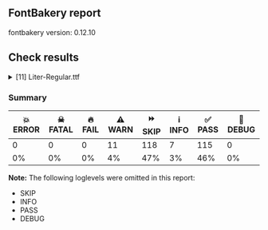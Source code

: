 ## FontBakery report

fontbakery version: 0.12.10





## Check results



<details><summary>[11] Liter-Regular.ttf</summary>
<div>
<details>
    <summary>⚠️ <b>WARN</b> Check if each glyph has the recommended amount of contours. <a href="https://fontbakery.readthedocs.io/en/stable/fontbakery/checks/universal.html#"></a></summary>
    <div>







* ⚠️ **WARN** <p>This check inspects the glyph outlines and detects the total number of contours in each of them. The expected values are infered from the typical ammounts of contours observed in a large collection of reference font families. The divergences listed below may simply indicate a significantly different design on some of your glyphs. On the other hand, some of these may flag actual bugs in the font such as glyphs mapped to an incorrect codepoint. Please consider reviewing the design and codepoint assignment of these to make sure they are correct.</p>
<p>The following glyphs do not have the recommended number of contours:</p>
<pre><code>- Glyph name: eogonek	Contours detected: 3	Expected: 2

- Glyph name: Lslash	Contours detected: 2	Expected: 1

- Glyph name: Eng	Contours detected: 2	Expected: 1

- Glyph name: OE	Contours detected: 3	Expected: 2

- Glyph name: Uogonek	Contours detected: 2	Expected: 1

- Glyph name: uni0409	Contours detected: 3	Expected: 2

- Glyph name: uni040A	Contours detected: 3	Expected: 2

- Glyph name: uni0459	Contours detected: 3	Expected: 2

- Glyph name: uni045A	Contours detected: 3	Expected: 2

- Glyph name: Eng	Contours detected: 2	Expected: 1

- Glyph name: Lslash	Contours detected: 2	Expected: 1

- Glyph name: OE	Contours detected: 3	Expected: 2

- Glyph name: Uogonek	Contours detected: 2	Expected: 1

- Glyph name: eogonek	Contours detected: 3	Expected: 2

- Glyph name: uni0409	Contours detected: 3	Expected: 2

- Glyph name: uni040A	Contours detected: 3	Expected: 2

- Glyph name: uni0459	Contours detected: 3	Expected: 2

- Glyph name: uni045A	Contours detected: 3	Expected: 2
</code></pre>
 [code: contour-count]



</div>
</details>

<details>
    <summary>⚠️ <b>WARN</b> Check font contains no unreachable glyphs <a href="https://fontbakery.readthedocs.io/en/stable/fontbakery/checks/universal.glyphset.html#"></a></summary>
    <div>







* ⚠️ **WARN** <p>The following glyphs could not be reached by codepoint or substitution rules:</p>
<pre><code>- uni030C.alt
</code></pre>
 [code: unreachable-glyphs]



</div>
</details>

<details>
    <summary>⚠️ <b>WARN</b> Validate size, and resolution of article images, and ensure article page has minimum length and includes visual assets. <a href="https://fontbakery.readthedocs.io/en/stable/fontbakery/checks/googlefonts.article.html#"></a></summary>
    <div>







* ⚠️ **WARN** <p>Family metadata at fonts/ttf does not have an article.</p>
 [code: lacks-article]



</div>
</details>

<details>
    <summary>⚠️ <b>WARN</b> Check for codepoints not covered by METADATA subsets. <a href="https://fontbakery.readthedocs.io/en/stable/fontbakery/checks/googlefonts.subsets.html#"></a></summary>
    <div>







* ⚠️ **WARN** <p>The following codepoints supported by the font are not covered by
any subsets defined in the font's metadata file, and will never
be served. You can solve this by either manually adding additional
subset declarations to METADATA.pb, or by editing the glyphset
definitions.</p>
<ul>
<li>U+02D8 BREVE: try adding one of: canadian-aboriginal, yi</li>
<li>U+02D9 DOT ABOVE: try adding one of: canadian-aboriginal, yi</li>
<li>U+02DB OGONEK: try adding one of: canadian-aboriginal, yi</li>
<li>U+0302 COMBINING CIRCUMFLEX ACCENT: try adding one of: tifinagh, coptic, math, cherokee</li>
<li>U+0306 COMBINING BREVE: try adding one of: old-permic, tifinagh</li>
<li>U+0307 COMBINING DOT ABOVE: try adding one of: hebrew, old-permic, tifinagh, duployan, malayalam, syriac, tai-le, canadian-aboriginal, math, coptic, todhri</li>
<li>U+030A COMBINING RING ABOVE: try adding one of: duployan, syriac</li>
<li>U+030B COMBINING DOUBLE ACUTE ACCENT: try adding one of: osage, cherokee</li>
<li>U+030C COMBINING CARON: try adding one of: tai-le, cherokee</li>
<li>U+0312 COMBINING TURNED COMMA ABOVE: try adding math</li>
<li>U+0326 COMBINING COMMA BELOW: try adding math</li>
<li>U+0327 COMBINING CEDILLA: try adding math</li>
<li>U+0328 COMBINING OGONEK: not included in any glyphset definition</li>
<li>U+0335 COMBINING SHORT STROKE OVERLAY: not included in any glyphset definition</li>
<li>U+0336 COMBINING LONG STROKE OVERLAY: not included in any glyphset definition</li>
<li>U+0337 COMBINING SHORT SOLIDUS OVERLAY: not included in any glyphset definition</li>
<li>U+0338 COMBINING LONG SOLIDUS OVERLAY: try adding math</li>
<li>U+0384 GREEK TONOS: try adding greek</li>
</ul>
<p>Or you can add the above codepoints to one of the subsets supported by the font: <code>cyrillic</code>, <code>latin</code>, <code>latin-ext</code></p>
 [code: unreachable-subsetting]



</div>
</details>

<details>
    <summary>⚠️ <b>WARN</b> Ensure dotted circle glyph is present and can attach marks. <a href="https://fontbakery.readthedocs.io/en/stable/fontbakery/checks/shaping.html#"></a></summary>
    <div>







* ⚠️ **WARN** <p>No dotted circle glyph present</p>
 [code: missing-dotted-circle]



</div>
</details>

<details>
    <summary>⚠️ <b>WARN</b> Are there any misaligned on-curve points? <a href="https://fontbakery.readthedocs.io/en/stable/fontbakery/checks/outline.html#"></a></summary>
    <div>







* ⚠️ **WARN** <p>The following glyphs have on-curve points which have potentially incorrect y coordinates:</p>
<pre><code>* Q (U+0051): X=449.0,Y=-2.0 (should be at baseline 0?)

* Z (U+005A): X=551.0,Y=-1.0 (should be at baseline 0?)

* a (U+0061): X=286.0,Y=1.0 (should be at baseline 0?)

* Ccedilla (U+00C7): X=358.0,Y=1.0 (should be at baseline 0?)

* Ccedilla (U+00C7): X=454.0,Y=1.0 (should be at baseline 0?)

* Lcaron (U+013D): X=403.0,Y=699.0 (should be at cap-height 700?)

* Lcaron (U+013D): X=517.0,Y=699.0 (should be at cap-height 700?)

* OE (U+0152): X=598.0,Y=1.0 (should be at baseline 0?)

* OE (U+0152): X=598.0,Y=701.0 (should be at cap-height 700?)

* OE (U+0152): X=1044.0,Y=701.0 (should be at cap-height 700?)

* OE (U+0152): X=1044.0,Y=1.0 (should be at baseline 0?)

* uni1E9E (U+1E9E): X=277.0,Y=1.0 (should be at baseline 0?)

* Zacute (U+0179): X=551.0,Y=-1.0 (should be at baseline 0?)

* Zcaron (U+017D): X=551.0,Y=-1.0 (should be at baseline 0?)

* Zdotaccent (U+017B): X=551.0,Y=-1.0 (should be at baseline 0?)

* aacute (U+00E1): X=286.0,Y=1.0 (should be at baseline 0?)

* abreve (U+0103): X=286.0,Y=1.0 (should be at baseline 0?)

* uni01CE (U+01CE): X=286.0,Y=1.0 (should be at baseline 0?)

* acircumflex (U+00E2): X=286.0,Y=1.0 (should be at baseline 0?)

* adieresis (U+00E4): X=286.0,Y=1.0 (should be at baseline 0?)

* agrave (U+00E0): X=286.0,Y=1.0 (should be at baseline 0?)

* amacron (U+0101): X=286.0,Y=1.0 (should be at baseline 0?)

* aogonek (U+0105): X=286.0,Y=1.0 (should be at baseline 0?)

* aring (U+00E5): X=286.0,Y=1.0 (should be at baseline 0?)

* atilde (U+00E3): X=286.0,Y=1.0 (should be at baseline 0?)

* ccedilla (U+00E7): X=189.0,Y=-1.0 (should be at baseline 0?)

* ccedilla (U+00E7): X=207.0,Y=-1.0 (should be at baseline 0?)

* eth (U+00F0): X=250.5,Y=700.5 (should be at cap-height 700?)

* ntilde (U+00F1): X=354.0,Y=699.5 (should be at cap-height 700?)

* oslash (U+00F8): X=189.0,Y=1.5 (should be at baseline 0?)

* otilde (U+00F5): X=361.0,Y=699.5 (should be at cap-height 700?)

* tildecomb (U+0303): X=198.5,Y=701.0 (should be at cap-height 700?)

* ordfeminine (U+00AA): X=286.0,Y=1.0 (should be at baseline 0?)

* uni0430 (U+0430): X=286.0,Y=1.0 (should be at baseline 0?)

* uni0431 (U+0431): X=294.0,Y=698.0 (should be at cap-height 700?)

* uni043B (U+043B): X=36.0,Y=-2.0 (should be at baseline 0?)

* uni043B (U+043B): X=12.0,Y=-1.0 (should be at baseline 0?)

* uni043B (U+043B): X=36.0,Y=-2.0 (should be at baseline 0?)

* uni0459 (U+0459): X=36.0,Y=-2.0 (should be at baseline 0?)

* uni0459 (U+0459): X=12.0,Y=-1.0 (should be at baseline 0?)

* uni0459 (U+0459): X=36.0,Y=-2.0 (should be at baseline 0?)

* questiondown (U+00BF): X=334.0,Y=1.0 (should be at baseline 0?)

* numbersign (U+0023): X=427.0,Y=1.0 (should be at baseline 0?)

* numbersign (U+0023): X=341.0,Y=1.0 (should be at baseline 0?)

* numbersign (U+0023): X=182.0,Y=1.0 (should be at baseline 0?)

* numbersign (U+0023): X=96.0,Y=1.0 (should be at baseline 0?)

* copyright (U+00A9): X=570.0,Y=1.5 (should be at baseline 0?)

* copyright (U+00A9): X=313.5,Y=2.0 (should be at baseline 0?)

* sterling (U+00A3): X=526.0,Y=2.0 (should be at baseline 0?)

* uni02BC (U+02BC): X=24.0,Y=698.0 (should be at cap-height 700?)

* uni02BC (U+02BC): X=138.0,Y=698.0 (should be at cap-height 700?)
</code></pre>
 [code: found-misalignments]



</div>
</details>

<details>
    <summary>⚠️ <b>WARN</b> Do any segments have colinear vectors? <a href="https://fontbakery.readthedocs.io/en/stable/fontbakery/checks/outline.html#"></a></summary>
    <div>







* ⚠️ **WARN** <p>The following glyphs have colinear vectors:</p>
<pre><code>* X (U+0058): L&lt;&lt;325.0,426.0&gt;--&lt;325.0,426.0&gt;&gt; -&gt; L&lt;&lt;325.0,426.0&gt;--&lt;327.0,426.0&gt;&gt;

* at (U+0040): L&lt;&lt;628.0,496.0&gt;--&lt;628.0,364.0&gt;&gt; -&gt; L&lt;&lt;628.0,364.0&gt;--&lt;627.0,238.0&gt;&gt;

* m (U+006D): L&lt;&lt;468.0,334.0&gt;--&lt;468.0,330.0&gt;&gt; -&gt; L&lt;&lt;468.0,330.0&gt;--&lt;468.0,0.0&gt;&gt;

* uni040D (U+040D): L&lt;&lt;176.0,700.0&gt;--&lt;174.0,358.0&gt;&gt; -&gt; L&lt;&lt;174.0,358.0&gt;--&lt;174.0,132.0&gt;&gt;

* uni040E (U+040E): L&lt;&lt;112.0,700.0&gt;--&lt;260.0,415.0&gt;&gt; -&gt; L&lt;&lt;260.0,415.0&gt;--&lt;323.0,292.0&gt;&gt;

* uni0418 (U+0418): L&lt;&lt;176.0,700.0&gt;--&lt;174.0,358.0&gt;&gt; -&gt; L&lt;&lt;174.0,358.0&gt;--&lt;174.0,132.0&gt;&gt;

* uni0419 (U+0419): L&lt;&lt;174.0,700.0&gt;--&lt;172.0,358.0&gt;&gt; -&gt; L&lt;&lt;172.0,358.0&gt;--&lt;172.0,132.0&gt;&gt;

* uni0423 (U+0423): L&lt;&lt;112.0,700.0&gt;--&lt;260.0,415.0&gt;&gt; -&gt; L&lt;&lt;260.0,415.0&gt;--&lt;323.0,292.0&gt;&gt;

* uni0425 (U+0425): L&lt;&lt;325.0,426.0&gt;--&lt;325.0,426.0&gt;&gt; -&gt; L&lt;&lt;325.0,426.0&gt;--&lt;327.0,426.0&gt;&gt;

* uni043C (U+043C): L&lt;&lt;553.0,0.0&gt;--&lt;553.0,249.0&gt;&gt; -&gt; L&lt;&lt;553.0,249.0&gt;--&lt;554.0,372.0&gt;&gt;

* uni0443 (U+0443): L&lt;&lt;108.0,520.0&gt;--&lt;216.0,239.0&gt;&gt; -&gt; L&lt;&lt;216.0,239.0&gt;--&lt;264.0,114.0&gt;&gt;

* uni0443 (U+0443): L&lt;&lt;266.0,114.0&gt;--&lt;312.0,239.0&gt;&gt; -&gt; L&lt;&lt;312.0,239.0&gt;--&lt;415.0,520.0&gt;&gt;

* uni0443.ss01: L&lt;&lt;511.0,520.0&gt;--&lt;321.0,-13.0&gt;&gt; -&gt; L&lt;&lt;321.0,-13.0&gt;--&lt;292.0,-85.0&gt;&gt;

* uni045E (U+045E): L&lt;&lt;108.0,520.0&gt;--&lt;216.0,239.0&gt;&gt; -&gt; L&lt;&lt;216.0,239.0&gt;--&lt;264.0,114.0&gt;&gt;

* uni045E (U+045E): L&lt;&lt;266.0,114.0&gt;--&lt;312.0,239.0&gt;&gt; -&gt; L&lt;&lt;312.0,239.0&gt;--&lt;415.0,520.0&gt;&gt;

* v (U+0076): L&lt;&lt;104.0,520.0&gt;--&lt;200.0,256.0&gt;&gt; -&gt; L&lt;&lt;200.0,256.0&gt;--&lt;251.0,110.0&gt;&gt;

* v (U+0076): L&lt;&lt;255.0,110.0&gt;--&lt;306.0,256.0&gt;&gt; -&gt; L&lt;&lt;306.0,256.0&gt;--&lt;402.0,520.0&gt;&gt;

* w (U+0077): L&lt;&lt;106.0,520.0&gt;--&lt;196.0,222.0&gt;&gt; -&gt; L&lt;&lt;196.0,222.0&gt;--&lt;222.0,131.0&gt;&gt;

* w (U+0077): L&lt;&lt;224.0,131.0&gt;--&lt;249.0,222.0&gt;&gt; -&gt; L&lt;&lt;249.0,222.0&gt;--&lt;338.0,520.0&gt;&gt;

* w (U+0077): L&lt;&lt;426.0,520.0&gt;--&lt;509.0,241.0&gt;&gt; -&gt; L&lt;&lt;509.0,241.0&gt;--&lt;540.0,125.0&gt;&gt;

* wacute (U+1E83): L&lt;&lt;106.0,520.0&gt;--&lt;196.0,222.0&gt;&gt; -&gt; L&lt;&lt;196.0,222.0&gt;--&lt;222.0,131.0&gt;&gt;

* wacute (U+1E83): L&lt;&lt;224.0,131.0&gt;--&lt;249.0,222.0&gt;&gt; -&gt; L&lt;&lt;249.0,222.0&gt;--&lt;338.0,520.0&gt;&gt;

* wacute (U+1E83): L&lt;&lt;426.0,520.0&gt;--&lt;509.0,241.0&gt;&gt; -&gt; L&lt;&lt;509.0,241.0&gt;--&lt;540.0,125.0&gt;&gt;

* wcircumflex (U+0175): L&lt;&lt;106.0,520.0&gt;--&lt;196.0,222.0&gt;&gt; -&gt; L&lt;&lt;196.0,222.0&gt;--&lt;222.0,131.0&gt;&gt;

* wcircumflex (U+0175): L&lt;&lt;224.0,131.0&gt;--&lt;249.0,222.0&gt;&gt; -&gt; L&lt;&lt;249.0,222.0&gt;--&lt;338.0,520.0&gt;&gt;

* wcircumflex (U+0175): L&lt;&lt;426.0,520.0&gt;--&lt;509.0,241.0&gt;&gt; -&gt; L&lt;&lt;509.0,241.0&gt;--&lt;540.0,125.0&gt;&gt;

* wdieresis (U+1E85): L&lt;&lt;106.0,520.0&gt;--&lt;196.0,222.0&gt;&gt; -&gt; L&lt;&lt;196.0,222.0&gt;--&lt;222.0,131.0&gt;&gt;

* wdieresis (U+1E85): L&lt;&lt;224.0,131.0&gt;--&lt;249.0,222.0&gt;&gt; -&gt; L&lt;&lt;249.0,222.0&gt;--&lt;338.0,520.0&gt;&gt;

* wdieresis (U+1E85): L&lt;&lt;426.0,520.0&gt;--&lt;509.0,241.0&gt;&gt; -&gt; L&lt;&lt;509.0,241.0&gt;--&lt;540.0,125.0&gt;&gt;

* wgrave (U+1E81): L&lt;&lt;106.0,520.0&gt;--&lt;196.0,222.0&gt;&gt; -&gt; L&lt;&lt;196.0,222.0&gt;--&lt;222.0,131.0&gt;&gt;

* wgrave (U+1E81): L&lt;&lt;224.0,131.0&gt;--&lt;249.0,222.0&gt;&gt; -&gt; L&lt;&lt;249.0,222.0&gt;--&lt;338.0,520.0&gt;&gt;

* wgrave (U+1E81): L&lt;&lt;426.0,520.0&gt;--&lt;509.0,241.0&gt;&gt; -&gt; L&lt;&lt;509.0,241.0&gt;--&lt;540.0,125.0&gt;&gt;

* y (U+0079): L&lt;&lt;108.0,520.0&gt;--&lt;216.0,239.0&gt;&gt; -&gt; L&lt;&lt;216.0,239.0&gt;--&lt;264.0,114.0&gt;&gt;

* y (U+0079): L&lt;&lt;266.0,114.0&gt;--&lt;312.0,239.0&gt;&gt; -&gt; L&lt;&lt;312.0,239.0&gt;--&lt;415.0,520.0&gt;&gt;

* y.ss01: L&lt;&lt;511.0,520.0&gt;--&lt;321.0,-13.0&gt;&gt; -&gt; L&lt;&lt;321.0,-13.0&gt;--&lt;292.0,-85.0&gt;&gt;

* yacute (U+00FD): L&lt;&lt;108.0,520.0&gt;--&lt;216.0,239.0&gt;&gt; -&gt; L&lt;&lt;216.0,239.0&gt;--&lt;264.0,114.0&gt;&gt;

* yacute (U+00FD): L&lt;&lt;266.0,114.0&gt;--&lt;312.0,239.0&gt;&gt; -&gt; L&lt;&lt;312.0,239.0&gt;--&lt;415.0,520.0&gt;&gt;

* ycircumflex (U+0177): L&lt;&lt;108.0,520.0&gt;--&lt;216.0,239.0&gt;&gt; -&gt; L&lt;&lt;216.0,239.0&gt;--&lt;264.0,114.0&gt;&gt;

* ycircumflex (U+0177): L&lt;&lt;266.0,114.0&gt;--&lt;312.0,239.0&gt;&gt; -&gt; L&lt;&lt;312.0,239.0&gt;--&lt;415.0,520.0&gt;&gt;

* ydieresis (U+00FF): L&lt;&lt;108.0,520.0&gt;--&lt;216.0,239.0&gt;&gt; -&gt; L&lt;&lt;216.0,239.0&gt;--&lt;264.0,114.0&gt;&gt;

* ydieresis (U+00FF): L&lt;&lt;266.0,114.0&gt;--&lt;312.0,239.0&gt;&gt; -&gt; L&lt;&lt;312.0,239.0&gt;--&lt;415.0,520.0&gt;&gt;

* ygrave (U+1EF3): L&lt;&lt;108.0,520.0&gt;--&lt;216.0,239.0&gt;&gt; -&gt; L&lt;&lt;216.0,239.0&gt;--&lt;264.0,114.0&gt;&gt;

* ygrave (U+1EF3): L&lt;&lt;266.0,114.0&gt;--&lt;312.0,239.0&gt;&gt; -&gt; L&lt;&lt;312.0,239.0&gt;--&lt;415.0,520.0&gt;&gt;
</code></pre>
 [code: found-colinear-vectors]



</div>
</details>

<details>
    <summary>⚠️ <b>WARN</b> Do outlines contain any jaggy segments? <a href="https://fontbakery.readthedocs.io/en/stable/fontbakery/checks/outline.html#"></a></summary>
    <div>







* ⚠️ **WARN** <p>The following glyphs have jaggy segments:</p>
<pre><code>* scedilla (U+015F): L&lt;&lt;159.0,-3.0&gt;--&lt;181.0,-3.0&gt;&gt;/B&lt;&lt;181.0,-3.0&gt;-&lt;168.0,0.0&gt;-&lt;156.0,4.0&gt;&gt; = 12.994616791916512
</code></pre>
 [code: found-jaggy-segments]



</div>
</details>

<details>
    <summary>⚠️ <b>WARN</b> Do outlines contain any semi-vertical or semi-horizontal lines? <a href="https://fontbakery.readthedocs.io/en/stable/fontbakery/checks/outline.html#"></a></summary>
    <div>







* ⚠️ **WARN** <p>The following glyphs have semi-vertical/semi-horizontal lines:</p>
<pre><code>* Z (U+005A): L&lt;&lt;157.0,82.0&gt;--&lt;551.0,81.0&gt;&gt;

* Z (U+005A): L&lt;&lt;551.0,-1.0&gt;--&lt;48.0,0.0&gt;&gt;

* Zacute (U+0179): L&lt;&lt;157.0,82.0&gt;--&lt;551.0,81.0&gt;&gt;

* Zacute (U+0179): L&lt;&lt;551.0,-1.0&gt;--&lt;48.0,0.0&gt;&gt;

* Zcaron (U+017D): L&lt;&lt;157.0,82.0&gt;--&lt;551.0,81.0&gt;&gt;

* Zcaron (U+017D): L&lt;&lt;551.0,-1.0&gt;--&lt;48.0,0.0&gt;&gt;

* Zdotaccent (U+017B): L&lt;&lt;157.0,82.0&gt;--&lt;551.0,81.0&gt;&gt;

* Zdotaccent (U+017B): L&lt;&lt;551.0,-1.0&gt;--&lt;48.0,0.0&gt;&gt;

* ampersand (U+0026): L&lt;&lt;657.0,370.0&gt;--&lt;658.0,255.0&gt;&gt;

* at (U+0040): L&lt;&lt;628.0,364.0&gt;--&lt;627.0,238.0&gt;&gt;

* divide (U+00F7): L&lt;&lt;37.0,349.0&gt;--&lt;516.0,350.0&gt;&gt;

* equal (U+003D): L&lt;&lt;38.0,248.0&gt;--&lt;517.0,249.0&gt;&gt;

* equal (U+003D): L&lt;&lt;38.0,442.0&gt;--&lt;517.0,443.0&gt;&gt;

* l (U+006C): L&lt;&lt;76.0,0.0&gt;--&lt;75.0,733.0&gt;&gt;

* lacute (U+013A): L&lt;&lt;76.0,0.0&gt;--&lt;75.0,733.0&gt;&gt;

* lcaron (U+013E): L&lt;&lt;76.0,0.0&gt;--&lt;75.0,733.0&gt;&gt;

* minus (U+2212): L&lt;&lt;37.0,349.0&gt;--&lt;516.0,350.0&gt;&gt;

* p (U+0070): L&lt;&lt;148.0,68.0&gt;--&lt;150.0,-186.0&gt;&gt;

* q (U+0071): L&lt;&lt;427.0,-186.0&gt;--&lt;429.0,68.0&gt;&gt;

* sterling (U+00A3): L&lt;&lt;206.0,82.0&gt;--&lt;526.0,84.0&gt;&gt;

* sterling (U+00A3): L&lt;&lt;526.0,2.0&gt;--&lt;50.0,0.0&gt;&gt;

* thorn (U+00FE): L&lt;&lt;148.0,68.0&gt;--&lt;150.0,-186.0&gt;&gt;

* uni013C (U+013C): L&lt;&lt;76.0,0.0&gt;--&lt;75.0,733.0&gt;&gt;

* uni040D (U+040D): L&lt;&lt;176.0,700.0&gt;--&lt;174.0,358.0&gt;&gt;

* uni040D (U+040D): L&lt;&lt;646.0,700.0&gt;--&lt;647.0,0.0&gt;&gt;

* uni0418 (U+0418): L&lt;&lt;176.0,700.0&gt;--&lt;174.0,358.0&gt;&gt;

* uni0418 (U+0418): L&lt;&lt;646.0,700.0&gt;--&lt;647.0,0.0&gt;&gt;

* uni0419 (U+0419): L&lt;&lt;174.0,700.0&gt;--&lt;172.0,358.0&gt;&gt;

* uni0419 (U+0419): L&lt;&lt;644.0,700.0&gt;--&lt;645.0,0.0&gt;&gt;

* uni0434 (U+0434): L&lt;&lt;414.0,78.0&gt;--&lt;416.0,444.0&gt;&gt;

* uni0434 (U+0434): L&lt;&lt;502.0,520.0&gt;--&lt;500.0,78.0&gt;&gt;

* uni043C (U+043C): L&lt;&lt;553.0,249.0&gt;--&lt;554.0,372.0&gt;&gt;

* uni0440 (U+0440): L&lt;&lt;148.0,68.0&gt;--&lt;150.0,-186.0&gt;&gt;

* uni0442 (U+0442): L&lt;&lt;194.0,0.0&gt;--&lt;196.0,444.0&gt;&gt;

* uni0442 (U+0442): L&lt;&lt;282.0,444.0&gt;--&lt;280.0,0.0&gt;&gt;

* uni1E9E (U+1E9E): L&lt;&lt;86.0,0.0&gt;--&lt;91.0,700.0&gt;&gt;

* yen (U+00A5): L&lt;&lt;264.0,0.0&gt;--&lt;263.0,126.0&gt;&gt;

* yen (U+00A5): L&lt;&lt;355.0,126.0&gt;--&lt;354.0,0.0&gt;&gt;
</code></pre>
 [code: found-semi-vertical]



</div>
</details>

<details>
    <summary>⚠️ <b>WARN</b> Ensure fonts have ScriptLangTags declared on the 'meta' table. <a href="https://fontbakery.readthedocs.io/en/stable/fontbakery/checks/googlefonts.meta.html#"></a></summary>
    <div>







* ⚠️ **WARN** <p>This font file does not have a 'meta' table.</p>
 [code: lacks-meta-table]



</div>
</details>

<details>
    <summary>⚠️ <b>WARN</b> Ensure Stylistic Sets have description. <a href="https://fontbakery.readthedocs.io/en/stable/fontbakery/checks/googlefonts.gsub.html#"></a></summary>
    <div>







* ⚠️ **WARN** <p>The stylistic set ss01 lacks a description string on the 'name' table.</p>
 [code: missing-description]



</div>
</details>
</div>
</details>




### Summary

| 💥 ERROR | ☠ FATAL | 🔥 FAIL | ⚠️ WARN | ⏩ SKIP | ℹ️ INFO | ✅ PASS | 🔎 DEBUG | 
| ---|---|---|---|---|---|---|---|
| 0 | 0 | 0 | 11 | 118 | 7 | 115 | 0 | 
| 0% | 0% | 0% | 4% | 47% | 3% | 46% | 0% | 



**Note:** The following loglevels were omitted in this report:


* SKIP
* INFO
* PASS
* DEBUG
